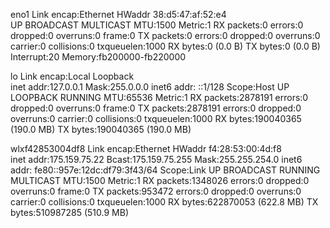eno1      Link encap:Ethernet  HWaddr 38:d5:47:af:52:e4  
          UP BROADCAST MULTICAST  MTU:1500  Metric:1
          RX packets:0 errors:0 dropped:0 overruns:0 frame:0
          TX packets:0 errors:0 dropped:0 overruns:0 carrier:0
          collisions:0 txqueuelen:1000 
          RX bytes:0 (0.0 B)  TX bytes:0 (0.0 B)
          Interrupt:20 Memory:fb200000-fb220000 

lo        Link encap:Local Loopback  
          inet addr:127.0.0.1  Mask:255.0.0.0
          inet6 addr: ::1/128 Scope:Host
          UP LOOPBACK RUNNING  MTU:65536  Metric:1
          RX packets:2878191 errors:0 dropped:0 overruns:0 frame:0
          TX packets:2878191 errors:0 dropped:0 overruns:0 carrier:0
          collisions:0 txqueuelen:1000 
          RX bytes:190040365 (190.0 MB)  TX bytes:190040365 (190.0 MB)

wlxf42853004df8 Link encap:Ethernet  HWaddr f4:28:53:00:4d:f8  
          inet addr:175.159.75.22  Bcast:175.159.75.255  Mask:255.255.254.0
          inet6 addr: fe80::957e:12dc:df79:3f43/64 Scope:Link
          UP BROADCAST RUNNING MULTICAST  MTU:1500  Metric:1
          RX packets:1348026 errors:0 dropped:0 overruns:0 frame:0
          TX packets:953472 errors:0 dropped:0 overruns:0 carrier:0
          collisions:0 txqueuelen:1000 
          RX bytes:622870053 (622.8 MB)  TX bytes:510987285 (510.9 MB)

